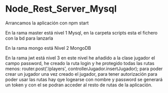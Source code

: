 # Node_Rest_Server_Mysql

Arrancamos la aplicación con npm start

En la rama master está nivel 1 Mysql, en la carpeta scripts esta el fichero con la bd para lanzarla

En la rama mongo está Nivel 2 MongoDB

En la rama jwt está nivel 3 en este nivel he añadido a la clase jugador el campo password, he creado la ruta login
y he protegido todas las rutas menos: router.post('/players', controllerJugador.insertJugador); para poder crear un jugador
una vez creado el jugador, para tener autorización para poder usar las rutas hay qye logearse con nombre y password
se generará un token y con el se podran acceder al resto de rutas de la aplicación.
